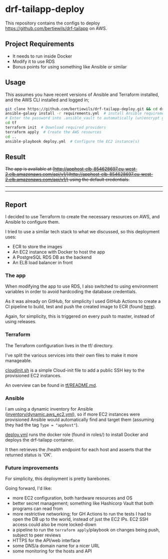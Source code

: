 # drf-tailapp-deploy

This repository contains the configs to deploy https://github.com/bertiewils/drf-tailapp on AWS.

## Project Requirements

- It needs to run inside Docker
- Modify it to use RDS
- Bonus points for using something like Ansible or similar

## Usage

This assumes you have recent versions of Ansible and Terraform installed, and the AWS CLI installed and logged in;

```sh
git clone https://github.com/bertiewils/drf-tailapp-deploy.git && cd drf-tailapp-deploy
ansible-galaxy install -r requirements.yml  # install Ansible requirements
# Enter the password into .ansible_vault to automatically (un)encrypt group_vars/apphost/vault.yml
cd tf
terraform init  # Download required providers
terraform apply  # Create the AWS resources
cd ..
ansible-playbook deploy.yml  # Configure the EC2 instance(s)
```

## Result

~~The app is available at [http://apphost-elb-854628697.eu-west-2.elb.amazonaws.com/api/v1/](http://apphost-elb-854628697.eu-west-2.elb.amazonaws.com/api/v1/) using the default credentials.~~

---
---

## Report

I decided to use Terraform to create the necessary resources on AWS, and Ansible to configure them.

I tried to use a similar tech stack to what we discussed, so this deployment uses:

- ECR to store the images
- An EC2 instance with Docker to host the app
- A PostgreSQL RDS DB as the backend
- An ELB load balancer in front

### The app

When modifying the app to use RDS, I also switched to using environment variables in order to avoid hardcoding the database credentials.

As it was already on GitHub, for simplicity I used GitHub Actions to create a CI pipeline to build, test and push the created image to ECR (found [here](https://github.com/bertiewils/drf-tailapp/blob/master/.github/workflows/ci.yml)).

Again, for simplicity, this is triggered on every push to master, instead of using releases.

### Terraform

The Terraform configuration lives in the tf/ directory.

I've split the various services into their own files to make it more manageable.

[cloudinit.sh](tf/cloudinit.sh) is a simple Cloud-init file to add a public SSH key to the provisioned EC2 instances.

An overview can be found in [tf/README.md](tf/README.md).

### Ansible

I am using a dynamic inventory for Ansible ([inventory/dynamic.aws_ec2.yml](inventory/dynamic.aws_ec2.yml)), so if more EC2 instances were provisioned Ansible would automatically find and target them (assuming they had the tag `Type = "apphost"`).

[deploy.yml](deploy.yml) runs the docker role (found in roles/) to install Docker and deploys the drf-tailapp container.

It then retrieves the /health endpoint for each host and asserts that the returned status is 'OK'.

### Future improvements

For simplicity, this deployment is pretty barebones.

Going forward, I'd like:

- more EC2 configuration, both hardware resources and OS
- better secret management; something like Hashicorp Vault that both programs can read from
- more restrictive networking; for GH Actions to run the tests I had to open the DB up to the world, instead of just the EC2 IPs. EC2 SSH access could also be more locked-down
- a pipeline to run the `terraform apply`/playbook on changes being push, subject to peer reviews
- HTTPS for the API/web interface
- some DNS/a domain name for a nicer URL
- some monitoring for the hosts and API

